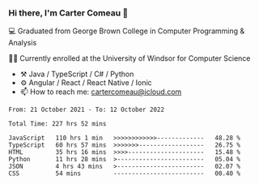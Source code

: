 ### Hi there, I'm Carter Comeau 👋

💻 Graduated from George Brown College in Computer Programming & Analysis

🙋‍♂️ Currently enrolled at the University of Windsor for Computer Science

- ⚒️ Java / TypeScript / C# / Python
- ⚙️ Angular / React / React Native / Ionic
- 📫 How to reach me: cartercomeau@icloud.com

<!--START_SECTION:waka-->

```text
From: 21 October 2021 - To: 12 October 2022

Total Time: 227 hrs 52 mins

JavaScript   110 hrs 1 min   >>>>>>>>>>>>-------------   48.28 %
TypeScript   60 hrs 57 mins  >>>>>>>------------------   26.75 %
HTML         35 hrs 16 mins  >>>>---------------------   15.48 %
Python       11 hrs 28 mins  >------------------------   05.04 %
JSON         4 hrs 43 mins   >------------------------   02.07 %
CSS          54 mins         -------------------------   00.40 %
```

<!--END_SECTION:waka-->
